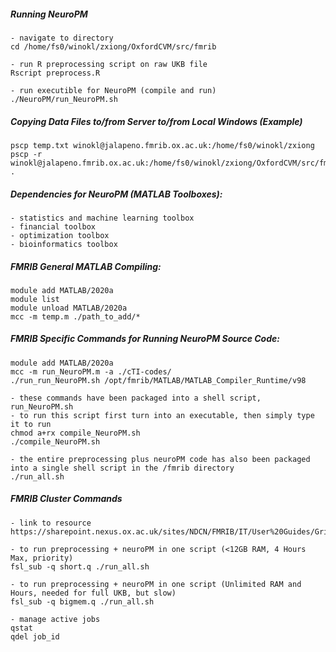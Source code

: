 ##### Running NeuroPM
```
- navigate to directory
cd /home/fs0/winokl/zxiong/OxfordCVM/src/fmrib

- run R preprocessing script on raw UKB file
Rscript preprocess.R

- run executible for NeuroPM (compile and run)
./NeuroPM/run_NeuroPM.sh
```

##### Copying Data Files to/from Server to/from Local Windows (Example)
```
pscp temp.txt winokl@jalapeno.fmrib.ox.ac.uk:/home/fs0/winokl/zxiong
pscp -r winokl@jalapeno.fmrib.ox.ac.uk:/home/fs0/winokl/zxiong/OxfordCVM/src/fmrib/NeuroPM/io .
```

##### Dependencies for NeuroPM (MATLAB Toolboxes):
```
- statistics and machine learning toolbox
- financial toolbox
- optimization toolbox
- bioinformatics toolbox
```

##### FMRIB General MATLAB Compiling:
```
module add MATLAB/2020a
module list
module unload MATLAB/2020a
mcc -m temp.m ./path_to_add/*
```

##### FMRIB Specific Commands for Running NeuroPM Source Code:
```
module add MATLAB/2020a
mcc -m run_NeuroPM.m -a ./cTI-codes/
./run_run_NeuroPM.sh /opt/fmrib/MATLAB/MATLAB_Compiler_Runtime/v98

- these commands have been packaged into a shell script, run_NeuroPM.sh
- to run this script first turn into an executable, then simply type it to run
chmod a+rx compile_NeuroPM.sh
./compile_NeuroPM.sh

- the entire preprocessing plus neuroPM code has also been packaged into a single shell script in the /fmrib directory
./run_all.sh
```

##### FMRIB Cluster Commands
```
- link to resource
https://sharepoint.nexus.ox.ac.uk/sites/NDCN/FMRIB/IT/User%20Guides/GridEngine.aspx

- to run preprocessing + neuroPM in one script (<12GB RAM, 4 Hours Max, priority)
fsl_sub -q short.q ./run_all.sh

- to run preprocessing + neuroPM in one script (Unlimited RAM and Hours, needed for full UKB, but slow)
fsl_sub -q bigmem.q ./run_all.sh

- manage active jobs
qstat
qdel job_id
```